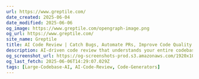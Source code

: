 ```yaml
---
url: https://www.greptile.com/
date_created: 2025-06-04
date_modified: 2025-06-06
og_image: https://www.greptile.com/opengraph-image.png
og_url: https://www.greptile.com/
site_name: Greptile
title: AI Code Review | Catch Bugs, Automate PRs, Improve Code Quality
description: AI-driven code review that understands your entire codebase. Automate PR analysis, enforce coding standards, and ship cleaner code with Greptile
og_screenshot_url: https://og-screenshots-prod.s3.amazonaws.com/1920x1080/80/false/c42d787d4919afa33ffa73edcd5d2cd3848c59a59e53fc0dbb00ec96bbd8d91f.jpeg
og_last_fetch: 2025-06-06T14:29:07.029Z
tags: [Large-Codebase-AI, AI-Code-Review, Code-Generators]
---
```


